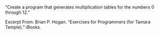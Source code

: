 “Create a program that generates multiplication tables for the numbers 0 through 12.”

Excerpt From: Brian P. Hogan. “Exercises for Programmers (for Tamara Temple).” iBooks. 